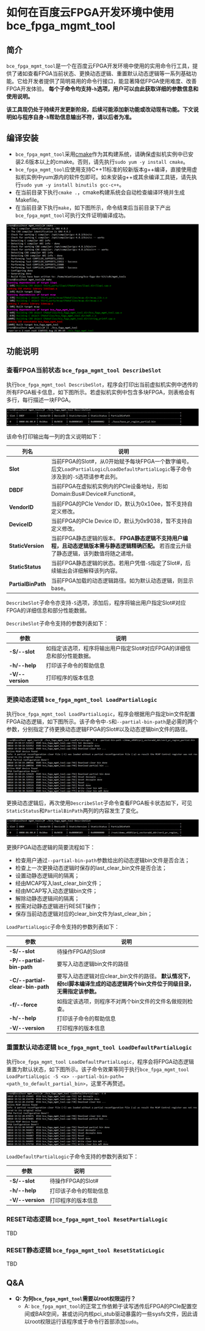 # 如何在百度云FPGA开发环境中使用bce_fpga_mgmt_tool

## 简介

`bce_fpga_mgmt_tool`是一个在百度云FPGA开发环境中使用的实用命令行工具，提供了诸如查看FPGA当前状态、更换动态逻辑、重置默认动态逻辑等一系列基础功能。它给开发者提供了简明易用的命令行接口，能显著降低FPGA使用难度、改善FPGA开发体验。 **每个子命令均支持`-h`选项，用户可以由此获取详细的参数信息和使用说明。**

**该工具现仍处于持续开发更新阶段，后续可能添加新功能或改动现有功能。下文说明如与程序自身`-h`帮助信息输出不符，请以后者为准。**

## 编译安装

* `bce_fpga_mgmt_tool`采用[cmake](https://cmake.org/)作为其构建系统，请确保虚拟机实例中已安装2.6版本以上的cmake。否则，请先执行`sudo yum -y install cmake`。
* `bce_fpga_mgmt_tool`应使用支持C++11标准的较新版本g++编译，直接使用虚拟机实例中yum源内的软件包即可。如未安装g++或其余编译工具链，请先执行`sudo yum -y install binutils gcc-c++`。
* 在当前目录下执行`cmake .`，cmake构建系统会自动检查编译环境并生成Makefile。
* 在当前目录下执行`make`，如下图所示，命令结束后当前目录下产出`bce_fpga_mgmt_tool`可执行文件证明编译成功。

![mgmt_tool_compile](../doc/img/mgmt_tool_compile.png)

## 功能说明

### 查看FPGA当前状态 `bce_fpga_mgmt_tool DescribeSlot`

执行`bce_fpga_mgmt_tool DescribeSlot`，程序会打印出当前虚拟机实例中透传的所有FPGA板卡信息，如下图所示。若虚拟机实例中包含多块FPGA，则表格会有多行，每行描述一块FPGA。

![mgmt_tool_describe_slot](../doc/img/mgmt_tool_describe_slot.png)

该命令打印输出每一列的含义说明如下：

| 列名 | 说明 |
| ---- | ---- |
| **Slot**           | 当前FPGA的Slot#，从0开始赋予每块FPGA一个数字编号。后文`LoadPartialLogic`/`LoadDefaultPartialLogic`等子命令涉及到的`-S`选项请参考此列。 |
| **DBDF**           | 当前FPGA在虚拟机实例内的PCIe设备地址，形如Domain:Bus#:Device#.Function#。 |
| **VendorID**       | 当前FPGA的PCIe Vendor ID，默认为0x10ee，暂不支持自定义修改。 |
| **DeviceID**       | 当前FPGA的PCIe Device ID，默认为0x9038，暂不支持自定义修改。 |
| **StaticVersion**  | 当前FPGA静态逻辑的版本。 **FPGA静态逻辑不支持用户编程，且动态逻辑版本需与静态逻辑精确匹配。** 若百度云升级了静态逻辑，该列数值将随之递增。 |
| **StaticStatus**   | 当前FPGA静态逻辑的状态。若用户凭借`-S`指定了Slot#，后续输出会详细解释该列内容。 |
| **PartialBinPath** | 当前FPGA加载的动态逻辑路径。如为默认动态逻辑，则显示base。 |

`DescribeSlot`子命令亦支持`-S`选项，添加后，程序将输出用户指定Slot#对应FPGA的详细信息和部分性能数据。

`DescribeSlot`子命令支持的参数列表如下：

| 参数 | 说明 |
| ---- | ---- |
| **-S/--slot** | 如指定该选项，程序将输出用户指定Slot#对应FPGA的详细信息和部分性能数据。 |
| **-h/--help** | 打印该子命令的帮助信息 |
| **-V/--version** | 打印程序的版本信息 |

### 更换动态逻辑 `bce_fpga_mgmt_tool LoadPartialLogic`

执行`bce_fpga_mgmt_tool LoadPartialLogic`，程序会根据用户指定bin文件配置FPGA动态逻辑，如下图所示。该子命令中`-S`和`--partial-bin-path`是必需的两个参数，分别指定了待更换动态逻辑FPGA的Slot#以及动态逻辑bin文件的路径。

![mgmt_tool_load_partial_logic](../doc/img/mgmt_tool_load_partial_logic.png)

更换动态逻辑后，再次使用`DescribeSlot`子命令查看FPGA板卡状态如下，可见`StaticStatus`和`PartialBinPath`两列的内容发生了变化。

![mgmt_tool_after_load_partial_logic](../doc/img/mgmt_tool_after_load_partial_logic.png)

更换FPGA动态逻辑的简要流程如下：

* 检查用户通过`--partial-bin-path`参数给出的动态逻辑bin文件是否合法；
* 检查上一次更换动态逻辑时保存的last_clear_bin文件是否合法；
* 设置动静态逻辑间的隔离；
* 经由MCAP写入last_clear_bin文件；
* 经由MCAP写入动态逻辑bin文件；
* 解除动静态逻辑间的隔离；
* 按需对动静态逻辑进行RESET操作；
* 保存当前动态逻辑对应的clear_bin文件为last_clear_bin；

`LoadPartialLogic`子命令支持的参数列表如下：

| 参数 | 说明 |
| ---- | ---- |
| **-S/--slot** | 待操作FPGA的Slot# |
| **-P/--partial-bin-path** | 要写入动态逻辑bin文件的路径 |
| **-C/--partial-clear-bin-path** | 要写入动态逻辑对应clear_bin文件的路径。 **默认情况下，经tcl脚本编译生成的动态逻辑两个bin文件位于同级目录，无需指定该参数。** |
| **-f/--force** | 如指定该选项，则程序不对两个bin文件的文件名做规则检查。 |
| **-h/--help** | 打印该子命令的帮助信息 |
| **-V/--version** | 打印程序的版本信息 |

### 重置默认动态逻辑 `bce_fpga_mgmt_tool LoadDefaultPartialLogic`

执行`bce_fpga_mgmt_tool LoadDefaultPartialLogic`，程序会将FPGA动态逻辑重置为默认状态，如下图所示。该子命令效果等同于执行`bce_fpga_mgmt_tool LoadPartialLogic -S <x> --partial-bin-path=<path_to_default_partial_bin>`，这里不再赘述。

![mgmt_tool_load_default_partial_logic](../doc/img/mgmt_tool_load_default_partial_logic.png)

`LoadDefaultPartialLogic`子命令支持的参数列表如下：

| 参数 | 说明 |
| ---- | ---- |
| **-S/--slot** | 待操作FPGA的Slot# |
| **-h/--help** | 打印该子命令的帮助信息 |
| **-V/--version** | 打印程序的版本信息 |

### RESET动态逻辑 `bce_fpga_mgmt_tool ResetPartialLogic`

TBD

### RESET静态逻辑 `bce_fpga_mgmt_tool ResetStaticLogic`

TBD

## Q&A

* **Q: 为何`bce_fpga_mgmt_tool`需要以root权限运行？**
    * A: `bce_fpga_mgmt_tool`的正常工作依赖于读写透传后FPGA的PCIe配置空间或BAR空间，甚或访问内核pci_stub驱动暴露的一些sysfs文件，因此请以root权限运行该程序或于命令行首部添加`sudo`。
